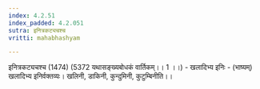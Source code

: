 ```yaml
---
index: 4.2.51
index_padded: 4.2.051
sutra: इनित्रकट्यचश्च
vritti: mahabhashyam

---
```

 इनित्रकट्यचश्च (1474) (5372 यथासङ्ख्यबोधकं वार्तिकम्।। 1 ।।) - खलादिभ्य इनिः - (भाष्यम्) खलादिभ्य इनिर्वक्तव्यः। खलिनी, डाकिनी, कुन्दुमिनी, कुटुम्बिनीति।। 